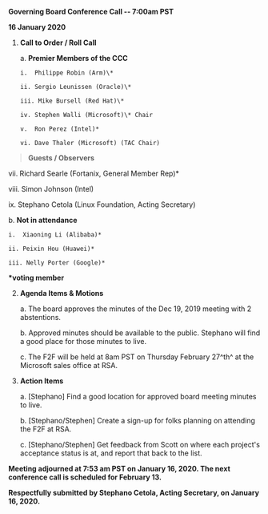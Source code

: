 **Governing Board Conference Call -- 7:00am PST**

**16 January 2020**

1.  **Call to Order / Roll Call**

    a.  **Premier Members of the CCC**

        i.  Philippe Robin (Arm)\*

        ii. Sergio Leunissen (Oracle)\*

        iii. Mike Bursell (Red Hat)\*

        iv. Stephen Walli (Microsoft)\* Chair

        v.  Ron Perez (Intel)*

        vi. Dave Thaler (Microsoft) (TAC Chair)


> **Guests / Observers**

vii. Richard Searle (Fortanix, General Member Rep)\*

viii. Simon Johnson (Intel)

ix. Stephano Cetola (Linux Foundation, Acting Secretary)

b.  **Not in attendance**

    i.  Xiaoning Li (Alibaba)*

    ii. Peixin Hou (Huawei)*

    iii. Nelly Porter (Google)*

**\*voting member**

2.  **Agenda Items & Motions**

    a.  The board approves the minutes of the Dec 19, 2019 meeting with
        2 abstentions.

    b.  Approved minutes should be available to the public. Stephano
        will find a good place for those minutes to live.

    c.  The F2F will be held at 8am PST on Thursday February 27^th^ at
        the Microsoft sales office at RSA.

3.  **Action Items**

    a.  \[Stephano\] Find a good location for approved board meeting
        minutes to live.

    b.  \[Stephano/Stephen\] Create a sign-up for folks planning on
        attending the F2F at RSA.

    c.  \[Stephano/Stephen\] Get feedback from Scott on where each
        project's acceptance status is at, and report that back to the
        list.

**Meeting adjourned at 7:53 am PST on January 16, 2020. The next
conference call is scheduled for February 13.**

**Respectfully submitted by Stephano Cetola, Acting Secretary, on
January 16, 2020.**
